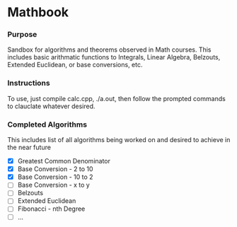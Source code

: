 # Mathbook

### Purpose
Sandbox for algorithms and theorems observed in Math courses. 
This includes basic arithmatic functions to Integrals, Linear Algebra, Belzouts, Extended Euclidean, or base conversions, etc.

### Instructions
To use, just compile calc.cpp, ./a.out, then follow the prompted commands to 
clauclate whatever desired.

### Completed Algorithms
This includes list of all algorithms being worked on and desired to achieve in the near future

- [X] Greatest Common Denominator
- [X] Base Conversion - 2 to 10
- [X] Base Conversion - 10 to 2
- [ ] Base Conversion - x to y
- [ ] Belzouts 
- [ ] Extended Euclidean
- [ ] Fibonacci - nth Degree
- [ ] ...
